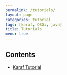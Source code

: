 ```yaml
---
permalink: /tutorials/
layout: page
categories: tutorial
tags: [karaf, OSGi, java]
title: Tutorials
menu: true
---
```


## Contents

* [Karaf Tutorial](./karaf-tutorial/)
